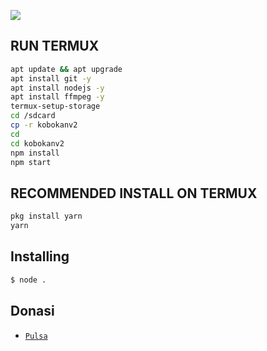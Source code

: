 <p align="center">
	<img src="https://telegra.ph/file/065ea6cc5520f5765c963.jpg" style="margin-left: auto;margin-right: auto;display: block;">
</p>

## RUN TERMUX

```bash
apt update && apt upgrade
apt install git -y
apt install nodejs -y
apt install ffmpeg -y
termux-setup-storage
cd /sdcard
cp -r kobokanv2
cd
cd kobokanv2
npm install
npm start
```

## RECOMMENDED INSTALL ON TERMUX

```bash
pkg install yarn
yarn
```

## Installing
```bash
$ node .
```


## Donasi
* [`Pulsa`](https://wa.me/62895604670507) 

